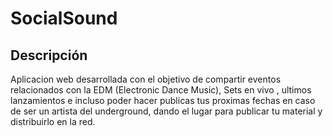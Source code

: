 # SocialSound 



## Descripción

Aplicacion web desarrollada con el objetivo de compartir eventos relacionados con la EDM (Electronic Dance Music), Sets en vivo , ultimos lanzamientos e incluso poder hacer publicas tus proximas fechas en caso de ser un artista del underground, dando el lugar para publicar tu material y distribuirlo en la red. 
